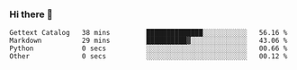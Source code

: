 ### Hi there 👋

<!--
**MDK84/MDK84** is a ✨ _special_ ✨ repository because its `README.md` (this file) appears on your GitHub profile.

Here are some ideas to get you started:

- 🔭 I’m currently working on ...
- 🌱 I’m currently learning ...
- 👯 I’m looking to collaborate on ...
- 🤔 I’m looking for help with ...
- 💬 Ask me about ...
- 📫 How to reach me: ...
- 😄 Pronouns: ...
- ⚡ Fun fact: ...
-->

<!--START_SECTION:waka-->

```text
Gettext Catalog   38 mins         ██████████████░░░░░░░░░░░   56.16 %
Markdown          29 mins         ██████████▓░░░░░░░░░░░░░░   43.06 %
Python            0 secs          ░░░░░░░░░░░░░░░░░░░░░░░░░   00.66 %
Other             0 secs          ░░░░░░░░░░░░░░░░░░░░░░░░░   00.12 %
```

<!--END_SECTION:waka-->

<!-- ![Metrics](/github-metrics.svg) -->
